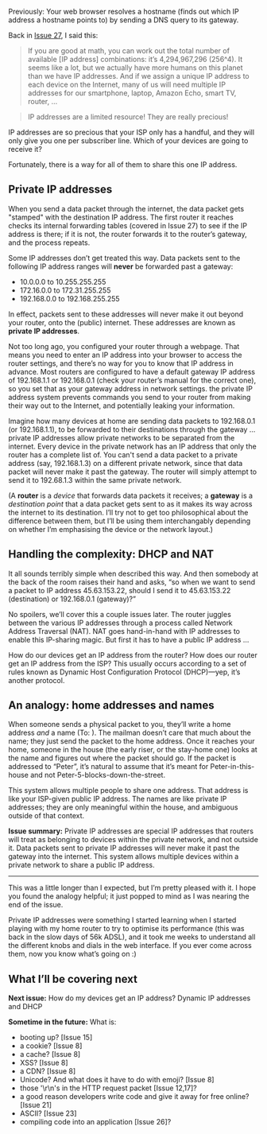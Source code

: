 Previously: Your web browser resolves a hostname (finds out which IP address a hostname points to) by sending a DNS query to its gateway.

Back in [Issue 27](https://buttondown.email/laymansguide/archive/lmg-s3-issue-27-what-is-an-ip-address/), I said this:

> If you are good at math, you can work out the total number of available [IP address] combinations: it’s 4,294,967,296 (256^4). It seems like a lot, but we actually have more humans on this planet than we have IP addresses. And if we assign a unique IP address to each device on the Internet, many of us will need multiple IP addresses for our smartphone, laptop, Amazon Echo, smart TV, router, …

> IP addresses are a limited resource! They are really precious!

IP addresses are so precious that your ISP only has a handful, and they will only give you one per subscriber line. Which of your devices are going to receive it?

Fortunately, there is a way for all of them to share this one IP address.

## Private IP addresses

When you send a data packet through the internet, the data packet gets "stamped" with the destination IP address. The first router it reaches checks its internal forwarding tables (covered in Issue 27) to see if the IP address is there; if it is not, the router forwards it to the router’s gateway, and the process repeats.

Some IP addresses don’t get treated this way. Data packets sent to the following IP address ranges will **never** be forwarded past a gateway:
- 10.0.0.0 to 10.255.255.255
- 172.16.0.0 to 172.31.255.255
- 192.168.0.0 to 192.168.255.255

In effect, packets sent to these addresses will never make it out beyond your router, onto the (public) internet. These addresses are known as **private IP addresses**.

Not too long ago, you configured your router through a webpage. That means you need to enter an IP address into your browser to access the router settings, and there’s no way for you to know that IP address in advance. Most routers are configured to have a default gateway IP address of 192.168.1.1 or 192.168.0.1 (check your router’s manual for the correct one), so you set that as your gateway address in network settings. the private IP address system prevents commands you send to your router from making their way out to the Internet, and potentially leaking your information.

Imagine how many devices at home are sending data packets to 192.168.0.1 (or 192.168.1.1), to be forwarded to their destinations through the gateway … private IP addresses allow private networks to be separated from the internet. Every device in the private network has an IP address that only the router has a complete list of. You can't send a data packet to a private address (say, 192.168.1.3) on a different private network, since that data packet will never make it past the gateway. The router will simply attempt to send it to 192.68.1.3 within the same private network.

(A **router** is a _device_ that forwards data packets it receives; a **gateway** is a _destination point_ that a data packet gets sent to as it makes its way across the internet to its destination. I’ll try not to get too philosophical about the difference between them, but I’ll be using them interchangably depending on whether I’m emphasising the device or the network layout.)

## Handling the complexity: DHCP and NAT

It all sounds terribly simple when described this way. And then somebody at the back of the room raises their hand and asks, “so when we want to send a packet to IP address 45.63.153.22, should I send it to 45.63.153.22 (destination) or 192.168.0.1 (gateway)?”

No spoilers, we’ll cover this a couple issues later. The router juggles between the various IP addresses through a process called Network Address Traversal (NAT). NAT goes hand-in-hand with IP addresses to enable this IP-sharing magic. But first it has to have a public IP address …

How do our devices get an IP address from the router? How does our router get an IP address from the ISP? This usually occurs according to a set of rules known as Dynamic Host Configuration Protocol (DHCP)—yep, it’s another protocol.

## An analogy: home addresses and names

When someone sends a physical packet to you, they’ll write a home address _and_ a name (To: ). The mailman doesn’t care that much about the name; they just send the packet to the home address. Once it reaches your home, someone in the house (the early riser, or the stay-home one) looks at the name and figures out where the packet should go. If the packet is addressed to “Peter”, it’s natural to assume that it’s meant for Peter-in-this-house and not Peter-5-blocks-down-the-street.

This system allows multiple people to share one address. That address is like your ISP-given public IP address. The names are like private IP addresses; they are only meaningful within the house, and ambiguous outside of that context.

**Issue summary:** Private IP addresses are special IP addresses that routers will treat as belonging to devices within the private network, and not outside it. Data packets sent to private IP addresses will never make it past the gateway into the internet. This system allows multiple devices within a private network to share a public IP address.

<hr/>

This was a little longer than I expected, but I’m pretty pleased with it. I hope you found the analogy helpful; it just popped to mind as I was nearing the end of the issue.

Private IP addresses were something I started learning when I started playing with my home router to try to optimise its performance (this was back in the slow days of 56k ADSL), and it took me weeks to understand all the different knobs and dials in the web interface. If you ever come across them, now you know what’s going on :)

## What I’ll be covering next

**Next issue:** How do my devices get an IP address? Dynamic IP addresses and DHCP

**Sometime in the future:** What is:

- booting up? [Issue 15]
- a cookie? [Issue 8]
- a cache? [Issue 8]
- XSS? [Issue 8]
- a CDN? [Issue 8]
- Unicode? And what does it have to do with emoji? [Issue 8]
- those '\r\n's in the HTTP request packet [Issue 12,17]?
- a good reason developers write code and give it away for free online? [Issue 21]
- ASCII? [Issue 23]
- compiling code into an application [Issue 26]?
